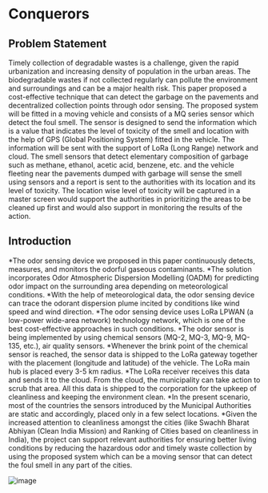 # Conquerors



## Problem Statement

 Timely collection of degradable wastes is a challenge, given the rapid urbanization and increasing density of population in the urban areas. The biodegradable wastes if not collected regularly can pollute the environment and surroundings and can be a major health risk. This paper proposed a cost-effective technique that can detect the garbage on the pavements and decentralized collection points through odor sensing. The proposed system will be fitted in a moving vehicle and consists of a MQ series sensor which detect the foul smell. The sensor is designed to send the information which is a value that indicates the level of toxicity of the smell and location with the help of GPS (Global Positioning System) fitted in the vehicle. The information will be sent with the support of LoRa (Long Range) network and cloud. The smell sensors that detect elementary composition of garbage such as methane, ethanol, acetic acid, benzene, etc. and the vehicle fleeting near the pavements dumped with garbage will sense the smell using sensors and a report is sent to the authorities with its location and its level of toxicity. The location wise level of toxicity will be captured in a master screen would support the authorities in prioritizing the areas to be cleaned up first and would also support in monitoring the results of the action.
 
 ## Introduction
   
*The odor sensing device we proposed in this paper continuously detects, measures, and monitors the odorful gaseous contaminants. 
*The solution incorporates Odor Atmospheric Dispersion Modelling (OADM) for predicting odor impact on the surrounding area depending on meteorological conditions. 
*With the help of meteorological data, the odor sensing device can trace the odorant dispersion plume incited by conditions like wind speed and wind direction.
*The odor sensing device uses LoRa LPWAN (a low-power wide-area network) technology network, which is one of the best cost-effective approaches in such conditions.
*The odor sensor is being implemented by using chemical sensors (MQ-2, MQ-3, MQ-9, MQ-135, etc.), air quality sensors. 
*Whenever the brink point of the chemical sensor is reached, the sensor data is shipped to the LoRa gateway together with the placement (longitude and latitude) of the vehicle. The LoRa main hub is placed every 3-5 km radius. 
*The LoRa receiver receives this data and sends it to the cloud. From the cloud, the municipality can take action to scrub that area.  All this data is shipped to the corporation for the upkeep of cleanliness and keeping the environment clean. 
*In the present scenario, most of the countries the sensors introduced by the Municipal Authorities are static and accordingly, placed only in a few select locations. 
*Given the increased attention to cleanliness amongst the cities (like Swachh Bharat Abhiyan (Clean India Mission) and Ranking of Cities based on cleanliness in India), the project can support relevant authorities for ensuring better living conditions by reducing the hazardous odor and timely waste collection by using the proposed system which can be a moving sensor that can detect the foul smell in any part of the cities.
  

![image](https://user-images.githubusercontent.com/56267948/111866602-a6b55980-8994-11eb-81c0-58f956ade8ae.png)

